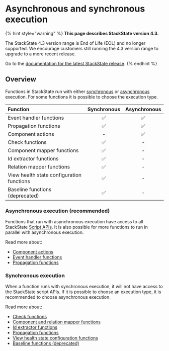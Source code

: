 # Asynchronous and synchronous execution

{% hint style="warning" %}
**This page describes StackState version 4.3.**

The StackState 4.3 version range is End of Life (EOL) and no longer supported. We encourage customers still running the 4.3 version range to upgrade to a more recent release.

Go to the [documentation for the latest StackState release](https://docs.stackstate.com/).
{% endhint %}

## Overview

Functions in StackState run with either [synchronous](#synchronous-execution) or [asynchronous](#asynchronous-execution-recommended) execution. For some functions it is possible to choose the execution type.

| Function | Synchronous | Asynchronous |
| :--- | :---: | :---: |
| Event handler functions | ✅ | ✅ |
| Propagation functions | ✅ | ✅ |
| Component actions | - | ✅ |
| Check functions | ✅ | - |
| Component mapper functions | ✅ | - |
| Id extractor functions | ✅ | - |
| Relation mapper functions | ✅ | - |
| View health state configuration functions | ✅ | - |
| Baseline functions \(deprecated\) | ✅ | - |

### Asynchronous execution \(recommended\)

Functions that run with asynchronous execution have access to all StackState [Script APIs](/develop/reference/scripting/README.md). It is also possible for more functions to run in parallel with asynchronous execution.

Read more about:

* [Component actions](/develop/developer-guides/custom-functions/component-actions.md)
* [Event handler functions](/develop/developer-guides/custom-functions/event-handler-functions.md)
* [Propagation functions](/develop/developer-guides/custom-functions/propagation-functions.md)

### Synchronous execution

When a function runs with synchronous execution, it will not have access to the StackState script APIs. If it is possible to choose an execution type, it is recommended to choose asynchronous execution.

Read more about:

* [Check functions](/develop/developer-guides/custom-functions/check-functions.md)
* [Component and relation mapper functions](/develop/developer-guides/custom-functions/mapper-functions.md)
* [Id extractor functions](/develop/developer-guides/custom-functions/id-extractor-functions.md)
* [Propagation functions](/develop/developer-guides/custom-functions/propagation-functions.md)
* [View health state configuration functions](/develop/developer-guides/custom-functions/view-health-state-configuration-functions.md)  
* [Baseline functions \(deprecated\)](/develop/developer-guides/custom-functions/baseline-functions.md)
